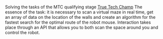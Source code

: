 Solving the tasks of the MTC qualifying stage <a href="https://truetecharena.ru/contests/truetechchamp-track-2#/"> True Tech Champ</a> 
The essence of the task: it is necessary to scan a virtual maze in real time, get an array 
of data on the location of the walls and create an algorithm for the fastest search for the 
optimal route of the robot mouse. Interaction takes place through an API that allows you to both scan the space around you and control the robot.
